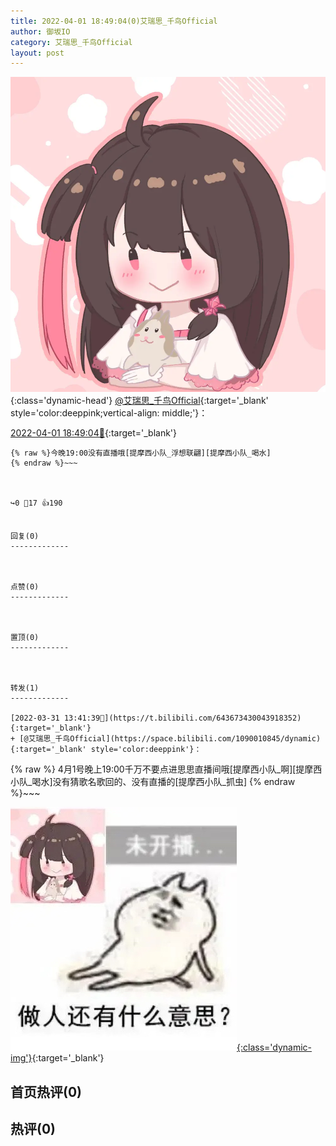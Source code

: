 ```yaml
---
title: 2022-04-01 18:49:04(0)艾瑞思_千鸟Official
author: 御坂IO
category: 艾瑞思_千鸟Official
layout: post
---
```


![img](/images/7e08840c56f251de28bdf766b647bd5fe9a5d50a.jpg){:class='dynamic-head'}
[@艾瑞思_千鸟Official](https://space.bilibili.com/1090010845/dynamic){:target='_blank' style='color:deeppink;vertical-align: middle;'}：

[2022-04-01 18:49:04🔗](https://t.bilibili.com/644123735890067458){:target='_blank'}

~~~
{% raw %}今晚19:00没有直播哦[提摩西小队_浮想联翩][提摩西小队_喝水]
{% endraw %}~~~



↪️0 💬17 👍190


回复(0)
-------------



点赞(0)
-------------



置顶(0)
-------------



转发(1)
-------------

[2022-03-31 13:41:39🔗](https://t.bilibili.com/643673430043918352){:target='_blank'}
+ [@艾瑞思_千鸟Official](https://space.bilibili.com/1090010845/dynamic){:target='_blank' style='color:deeppink'}：
~~~
{% raw %}        4月1号晚上19:00千万不要点进思思直播间哦[提摩西小队_啊][提摩西小队_喝水]没有猜歌名歌回的、没有直播的[提摩西小队_抓虫]
{% endraw %}~~~


[![img](/images/66338e4cecc066e36d038be78c1f731779c06db5.jpg){:class='dynamic-img'}](/images/66338e4cecc066e36d038be78c1f731779c06db5.jpg){:target='_blank'}




首页热评(0)
-------------



热评(0)
-------------



